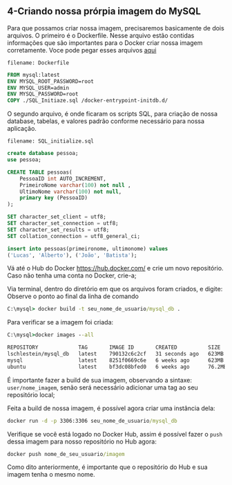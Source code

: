 ## **4-Criando nossa prórpia imagem do MySQL**

Para que possamos criar nossa imagem, precisaremos basicamente de dois arquivos.
O primeiro é o Dockerfile.
Nesse arquivo estão contidas informações que são importantes para o Docker criar nossa imagem corretamente.
Voce pode pegar esses arquivos [aqui](/docker/tree/main/MySql-Image)

`filename: Dockerfile`
```Dockerfile
FROM mysql:latest
ENV MYSQL_ROOT_PASSWORD=root
ENV MYSQL_USER=admin
ENV MYSQL_PASSWORD=root
COPY ./SQL_Initiaze.sql /docker-entrypoint-initdb.d/
```
O segundo arquivo, é onde ficaram os scripts SQL, para criação de nossa database, tabelas, e valores padrão conforme necessário para nossa aplicação.

`filename: SQL_initialize.sql`
```sql
create database pessoa;
use pessoa;

CREATE TABLE pessoas(
    PessoaID int AUTO_INCREMENT,
    PrimeiroNome varchar(100) not null ,
    UltimoNome varchar(100) not null,
    primary key (PessoaID)
);

SET character_set_client = utf8;
SET character_set_connection = utf8;
SET character_set_results = utf8;
SET collation_connection = utf8_general_ci;

insert into pessoas(primeironome, ultimonome) values
('Lucas', 'Alberto'), ('João', 'Batista');
```

Vá até o Hub do Docker https://hub.docker.com/ e crie um novo repositório.
Caso não tenha uma conta no Docker, crie-a;

Via terminal, dentro do diretório em que os arquivos foram criados, e digite:
Observe o ponto ao final da linha de comando
```cmd
C:\mysql> docker build -t seu_nome_de_usuario/mysql_db .
```
Para verificar se a imagem foi criada:
```cmd
C:\mysql>docker images --all
```
```cmd
REPOSITORY             TAG       IMAGE ID       CREATED          SIZE
lschlestein/mysql_db   latest    790132c6c2cf   31 seconds ago   623MB
mysql                  latest    8251f0669c6e   6 weeks ago      623MB
ubuntu                 latest    bf3dc08bfed0   6 weeks ago      76.2MB
```

É importante fazer a build de sua imagem, observando a sintaxe: `user/nome_imagem`, senão será necessário adicionar uma tag ao seu repositório local;

Feita a build de nossa imagem, é possível agora criar uma instância dela:

```cmd
docker run -d -p 3306:3306 seu_nome_de_usuario/mysql_db
```

Verifique se você está logado no Docker Hub, assim é possível fazer o `push` dessa imagem para nosso repositório no Hub agora:
```cmd
docker push nome_de_seu_usuario/imagem
```
Como dito anteriormente, é importante que o repositório do Hub e sua imagem tenha o mesmo nome.

